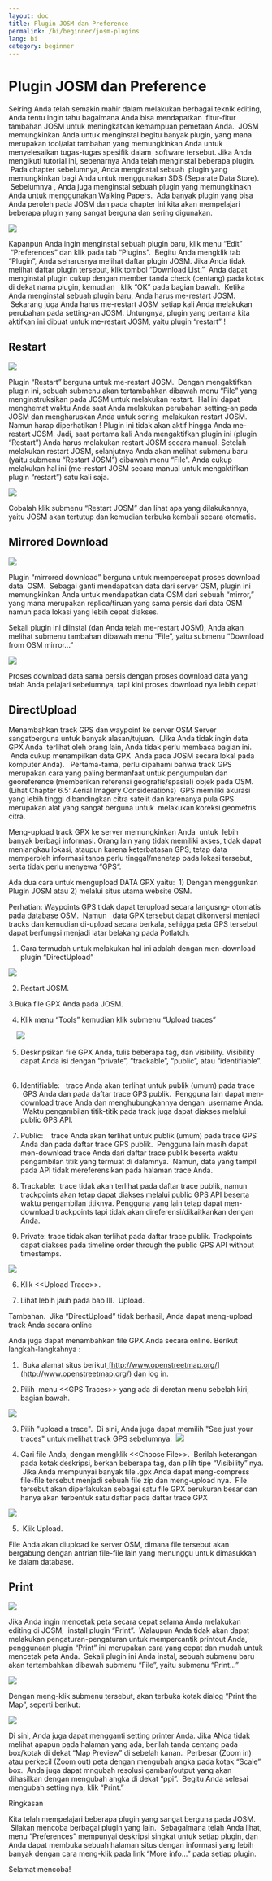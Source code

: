 ```yaml
---
layout: doc
title: Plugin JOSM dan Preference
permalink: /bi/beginner/josm-plugins
lang: bi
category: beginner
---
```


Plugin JOSM dan Preference
==========================

Seiring Anda telah semakin mahir dalam melakukan berbagai teknik
editing, Anda tentu ingin tahu bagaimana Anda bisa mendapatkan
 fitur-fitur tambahan JOSM untuk meningkatkan kemampuan pemetaan Anda.
 JOSM memungkinkan Anda untuk menginstal begitu banyak plugin, yang mana
merupakan tool/alat tambahan yang memungkinkan Anda untuk menyelesaikan
tugas-tugas spesifik dalam  software tersebut. Jika Anda mengikuti
tutorial ini, sebenarnya Anda telah menginstal beberapa plugin.  Pada
chapter sebelumnya, Anda menginstal sebuah  plugin yang memungkinkan
bagi Anda untuk menggunakan SDS (Separate Data Store).  Sebelumnya ,
Anda juga menginstal sebuah plugin yang memungkinakn Anda untuk
menggunakan Walking Papers.  Ada banyak plugin yang bisa Anda peroleh
pada JOSM dan pada chapter ini kita akan mempelajari beberapa plugin
yang sangat berguna dan sering digunakan.

![]({{site.baseurl}}/images/bi_beg_ch3.1_image13.png)

Kapanpun Anda ingin menginstal sebuah plugin baru, klik menu “Edit”
 “Preferences” dan klik pada tab “Plugins”.  Begitu Anda mengklik tab
“Plugin”, Anda seharusnya melihat daftar plugin JOSM. Jika Anda tidak
melihat daftar plugin tersebut, klik tombol “Download List.”  Anda dapat
menginstal plugin cukup dengan member tanda check (centang) pada kotak
di dekat nama plugin, kemudian   klik “OK” pada bagian bawah.  Ketika
Anda menginstal sebuah plugin baru, Anda harus me-restart JOSM.
 Sekarang juga Anda harus me-restart JOSM setiap kali Anda melakukan
perubahan pada setting-an JOSM. Untungnya, plugin yang pertama kita
aktifkan ini dibuat untuk me-restart JOSM, yaitu plugin “restart” !

Restart
-------

![]({{site.baseurl}}/images/bi_beg_ch3.1_image12.png)

Plugin “Restart” berguna untuk me-restart JOSM.  Dengan mengaktifkan
plugin ini, sebuah submenu akan tertambahkan dibawah menu “File” yang
menginstruksikan pada JOSM untuk melakukan restart.  Hal ini dapat
menghemat waktu Anda saat Anda melakukan perubahan setting-an pada JOSM
dan mengharuskan Anda untuk sering  melakukan restart JOSM. Namun harap
diperhatikan ! Plugin ini tidak akan aktif hingga Anda me-restart JOSM.
Jadi, saat pertama kali Anda mengaktifkan plugin ini (plugin “Restart”)
Anda harus melakukan restart JOSM secara manual. Setelah melakukan
restart JOSM, selanjutnya Anda akan melihat submenu baru (yaitu submenu
“Restart JOSM”) dibawah menu “File”. Anda cukup melakukan hal ini
(me-restart JOSM secara manual untuk mengaktifkan plugin “restart”) satu
kali saja.

![]({{site.baseurl}}/images/bi_beg_ch3.1_image04.png)

Cobalah klik submenu “Restart JOSM” dan lihat apa yang dilakukannya,
yaitu JOSM akan tertutup dan kemudian terbuka kembali secara otomatis.

Mirrored Download
-----------------

![]({{site.baseurl}}/images/bi_beg_ch3.1_image06.png)

Plugin “mirrored download” berguna untuk mempercepat proses download
data  OSM.  Sebagai ganti mendapatkan data dari server OSM, plugin ini
memungkinkan Anda untuk mendapatkan data OSM dari sebuah “mirror,” yang
mana merupakan replica/tiruan yang sama persis dari data OSM namun pada
lokasi yang lebih cepat diakses.

Sekali plugin ini diinstal (dan Anda telah me-restart JOSM), Anda akan
melihat submenu tambahan dibawah menu “File”, yaitu submenu “Download
from OSM mirror...”

![]({{site.baseurl}}/images/bi_beg_ch3.1_image14.png)

Proses download data sama persis dengan proses download data yang telah
Anda pelajari sebelumnya, tapi kini proses download nya lebih cepat!

DirectUpload
------------

Menambahkan track GPS dan waypoint ke server OSM Server sangatberguna
untuk banyak alasan/tujuan.  (Jika Anda tidak ingin data GPX Anda
 terlihat oleh orang lain, Anda tidak perlu membaca bagian ini.  Anda
cukup menampilkan data GPX  Anda pada JOSM secara lokal pada komputer
Anda).   Pertama-tama, perlu dipahami bahwa track GPS merupakan cara
yang paling bermanfaat untuk pengumpulan dan georeference (memberikan
referensi geografis/spasial) objek pada OSM. (Lihat Chapter 6.5: Aerial
Imagery Considerations)  GPS memiliki akurasi yang lebih tinggi
dibandingkan citra satelit dan karenanya pula GPS merupakan alat yang
sangat berguna untuk  melakukan koreksi geometris citra.  

Meng-upload track GPX ke server memungkinkan Anda  untuk  lebih banyak
berbagi informasi. Orang lain yang tidak memiliki akses, tidak dapat
menjangkau lokasi, ataupun karena keterbatasan GPS; tetap data
memperoleh informasi tanpa perlu tinggal/menetap pada lokasi tersebut,
serta tidak perlu menyewa “GPS“.

Ada dua cara untuk mengupload DATA GPX yaitu:  1) Dengan menggunkan
Plugin JOSM atau 2) melalui situs utama website OSM.

Perhatian: Waypoints GPS tidak dapat terupload secara langusng- otomatis
pada database OSM.  Namun   data GPX tersebut dapat dikonversi menjadi
tracks dan kemudian di-upload secara berkala, sehigga peta GPS tersebut
dapat berfungsi menjadi latar belakang pada Potlatch.

1. Cara termudah untuk melakukan hal ini adalah dengan men-download
plugin “DirectUpload”

![]({{site.baseurl}}/images/bi_beg_ch3.1_image03.png)

2. Restart JOSM.

3.Buka file GPX Anda pada JOSM.

4. Klik menu “Tools” kemudian klik submenu “Upload traces”

    ![]({{site.baseurl}}/images/bi_beg_ch3.1_image00.png)

5. Deskripsikan file GPX Anda, tulis beberapa tag, dan visibility.
Visibility dapat Anda isi dengan “private”, “trackable”, “public”, atau
“identifiable”.  

1.  Identifiable:   trace Anda akan terlihat untuk publik (umum) pada
    trace  GPS Anda dan pada daftar trace GPS publik.  Pengguna lain
    dapat men-download trace Anda dan menghubungkannya dengan  username
    Anda.  Waktu pengambilan titik-titik pada track juga dapat diakses
    melalui public GPS API.  
2.  Public:    trace Anda akan terlihat untuk publik (umum) pada trace
    GPS Anda dan pada daftar trace GPS publik.  Pengguna lain masih
    dapat men-download trace Anda dari daftar trace publik beserta waktu
    pengambilan titik yang termuat di dalamnya.  Namun, data yang tampil
    pada API tidak mereferensikan pada halaman trace Anda.
3.  Trackable:  trace tidak akan terlihat pada daftar trace publik,
    namun trackpoints akan tetap dapat diakses melalui public GPS
    API beserta waktu pengambilan titiknya. Pengguna yang lain tetap
    dapat men-download trackpoints tapi tidak akan
    direferensi/dikaitkankan dengan Anda.  
4.  Private: trace tidak akan terlihat pada daftar trace publik.
    Trackpoints dapat diakses pada timeline order through the public GPS
    API without timestamps.

![]({{site.baseurl}}/images/bi_beg_ch3.1_image11.png)

6. Klik \<\<Upload Trace\>\>.

7. Lihat lebih jauh pada bab III.  Upload.

Tambahan.  Jika “DirectUpload” tidak berhasil, Anda dapat meng-upload
track Anda secara online

Anda juga dapat menambahkan file GPX Anda secara online. Berikut
langkah-langkahnya :

1.  Buka alamat situs
berikut[ ](http://www.openstreetmap.org/)[http://www.openstreetmap.org/](http://www.openstreetmap.org/) dan
log in.  

2. Pilih  menu \<\<GPS Traces\>\> yang ada di deretan menu sebelah
kiri, bagian bawah. 

![]({{site.baseurl}}/images/bi_beg_ch3.1_image05.png)

3. Pilih "upload a trace".  Di sini, Anda juga dapat memilih "See just
your traces" untuk melihat track GPS sebelumnya.
 ![]({{site.baseurl}}/images/bi_beg_ch3.1_image09.png)

4. Cari file Anda, dengan mengklik \<\<Choose File\>\>.  Berilah
keterangan pada kotak deskripsi, berkan beberapa tag, dan pilih tipe
“Visibility” nya.  Jika Anda mempunyai banyak file .gpx Anda dapat
meng-compress file-file tersebut menjadi sebuah file zip dan meng-upload
nya.  File tersebut akan diperlakukan sebagai satu file GPX berukuran
besar dan hanya akan terbentuk satu daftar pada daftar trace GPX

![]({{site.baseurl}}/images/bi_beg_ch3.1_image10.png)

5.  Klik Upload.

File Anda akan diupload ke server OSM, dimana file tersebut akan
bergabung dengan antrian file-file lain yang menunggu untuk dimasukkan
ke dalam database.

Print
-----

![]({{site.baseurl}}/images/bi_beg_ch3.1_image07.png)

Jika Anda ingin mencetak peta secara cepat selama Anda melakukan editing
di JOSM,  install plugin “Print”.  Walaupun Anda tidak akan dapat
melakukan pengaturan-pengaturan untuk mempercantik printout Anda,
penggunaan plugin “Print” ini merupakan cara yang cepat dan mudah untuk
mencetak peta Anda.  Sekali plugin ini Anda instal, sebuah submenu baru
akan tertambahkan dibawah submenu “File”, yaitu submenu “Print...”

![]({{site.baseurl}}/images/bi_beg_ch3.1_image08.png)

Dengan meng-klik submenu tersebut, akan terbuka kotak dialog “Print the
Map”, seperti berikut:

![]({{site.baseurl}}/images/bi_beg_ch3.1_image02.png)

Di sini, Anda juga dapat mengganti setting printer Anda. Jika ANda tidak
melihat apapun pada halaman yang ada, berilah tanda centang pada
box/kotak di dekat “Map Preview” di sebelah kanan.  Perbesar (Zoom in)
atau perkecil (Zoom out) peta dengan mengubah angka pada kotak “Scale”
box.  Anda juga dapat mngubah resolusi gambar/output yang akan
dihasilkan dengan mengubah angka di dekat “ppi”.  Begitu Anda selesai
mengubah setting nya, klik “Print.”

Ringkasan

Kita telah mempelajari beberapa plugin yang sangat berguna pada JOSM.
 Silakan mencoba berbagai plugin yang lain.  Sebagaimana telah Anda
lihat, menu “Preferences” mempunyai deskripsi singkat untuk setiap
plugin, dan Anda dapat membuka sebuah halaman situs dengan informasi
yang lebih banyak dengan cara meng-klik pada link “More info...” pada
setiap plugin.

Selamat mencoba!


